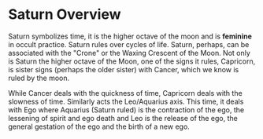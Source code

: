 # Saturn Overview
Saturn symbolizes time, it is the higher octave of the moon and is **feminine** in occult practice. Saturn rules over cycles of life. Saturn, perhaps, can be associated with the "Crone" or the Waxing Crescent of the Moon. Not only is Saturn the higher octave of the Moon, one of the signs it rules, Capricorn, is sister signs (perhaps the older sister) with Cancer, which we know is ruled by the moon.

While Cancer deals with the quickness of time, Capricorn deals with the slowness of time. Similarly acts the Leo/Aquarius axis. This time, it deals with Ego where Aquarius (Saturn ruled) is the contraction of the ego, the lessening of spirit and ego death and Leo is the release of the ego, the general gestation of the ego and the birth of a new ego.